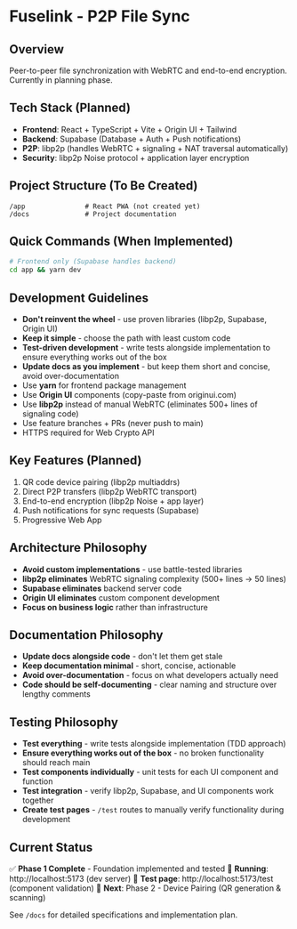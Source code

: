 # Fuselink - P2P File Sync

## Overview
Peer-to-peer file synchronization with WebRTC and end-to-end encryption. Currently in planning phase.

## Tech Stack (Planned)
- **Frontend**: React + TypeScript + Vite + Origin UI + Tailwind
- **Backend**: Supabase (Database + Auth + Push notifications)
- **P2P**: libp2p (handles WebRTC + signaling + NAT traversal automatically)
- **Security**: libp2p Noise protocol + application layer encryption

## Project Structure (To Be Created)
```
/app               # React PWA (not created yet)
/docs              # Project documentation
```

## Quick Commands (When Implemented)
```bash
# Frontend only (Supabase handles backend)
cd app && yarn dev
```

## Development Guidelines
- **Don't reinvent the wheel** - use proven libraries (libp2p, Supabase, Origin UI)
- **Keep it simple** - choose the path with least custom code
- **Test-driven development** - write tests alongside implementation to ensure everything works out of the box
- **Update docs as you implement** - but keep them short and concise, avoid over-documentation
- Use **yarn** for frontend package management
- Use **Origin UI** components (copy-paste from originui.com)
- Use **libp2p** instead of manual WebRTC (eliminates 500+ lines of signaling code)
- Use feature branches + PRs (never push to main)
- HTTPS required for Web Crypto API

## Key Features (Planned)
1. QR code device pairing (libp2p multiaddrs)
2. Direct P2P transfers (libp2p WebRTC transport)
3. End-to-end encryption (libp2p Noise + app layer)
4. Push notifications for sync requests (Supabase)
5. Progressive Web App

## Architecture Philosophy
- **Avoid custom implementations** - use battle-tested libraries
- **libp2p eliminates** WebRTC signaling complexity (500+ lines → 50 lines)
- **Supabase eliminates** backend server code
- **Origin UI eliminates** custom component development
- **Focus on business logic** rather than infrastructure

## Documentation Philosophy
- **Update docs alongside code** - don't let them get stale
- **Keep documentation minimal** - short, concise, actionable
- **Avoid over-documentation** - focus on what developers actually need
- **Code should be self-documenting** - clear naming and structure over lengthy comments

## Testing Philosophy
- **Test everything** - write tests alongside implementation (TDD approach)
- **Ensure everything works out of the box** - no broken functionality should reach main
- **Test components individually** - unit tests for each UI component and function
- **Test integration** - verify libp2p, Supabase, and UI components work together
- **Create test pages** - `/test` routes to manually verify functionality during development

## Current Status
✅ **Phase 1 Complete** - Foundation implemented and tested
🚀 **Running**: http://localhost:5173 (dev server)
🧪 **Test page**: http://localhost:5173/test (component validation)
🔄 **Next**: Phase 2 - Device Pairing (QR generation & scanning)

See `/docs` for detailed specifications and implementation plan.